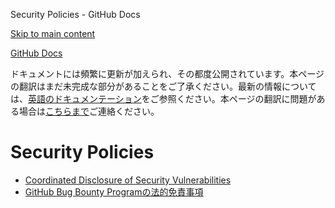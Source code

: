 Security Policies - GitHub Docs

[Skip to main content](#main-content)

[](/ja)[GitHub Docs](/ja)

ドキュメントには頻繁に更新が加えられ、その都度公開されています。本ページの翻訳はまだ未完成な部分があることをご了承ください。最新の情報については、[英語のドキュメンテーション](/en)をご参照ください。本ページの翻訳に問題がある場合は[こちらまで](https://github.com/contact?form[subject]=translation%20issue%20on%20docs.github.com&form[comments]=)ご連絡ください。

Security Policies
==========

* [Coordinated Disclosure of Security Vulnerabilities](/ja/site-policy/security-policies/coordinated-disclosure-of-security-vulnerabilities)
* [GitHub Bug Bounty Programの法的免責事項](/ja/site-policy/security-policies/github-bug-bounty-program-legal-safe-harbor)
